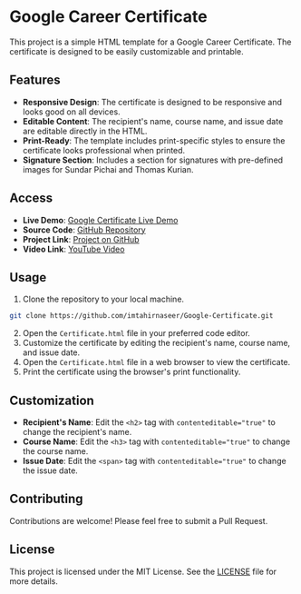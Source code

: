 # Google Career Certificate

This project is a simple HTML template for a Google Career Certificate. The certificate is designed to be easily customizable and printable.

## Features

- **Responsive Design**: The certificate is designed to be responsive and looks good on all devices.
- **Editable Content**: The recipient's name, course name, and issue date are editable directly in the HTML.
- **Print-Ready**: The template includes print-specific styles to ensure the certificate looks professional when printed.
- **Signature Section**: Includes a section for signatures with pre-defined images for Sundar Pichai and Thomas Kurian.

  
## Access

- **Live Demo**: [Google Certificate Live Demo](https://imtahirnaseer.github.io/Google-Certificate/)
- **Source Code**: [GitHub Repository](https://github.com/imtahirnaseer/Google-Certificate/)
- **Project Link**: [Project on GitHub](https://github.com/imtahirnaseer/Google-Certificate/)
- **Video Link**: [YouTube Video](https://youtu.be/Y-VulxYJQ6I)

## Usage

1. Clone the repository to your local machine.
  ```sh
  git clone https://github.com/imtahirnaseer/Google-Certificate.git
  ```
2. Open the `Certificate.html` file in your preferred code editor.
3. Customize the certificate by editing the recipient's name, course name, and issue date.
4. Open the `Certificate.html` file in a web browser to view the certificate.
5. Print the certificate using the browser's print functionality.

## Customization

- **Recipient's Name**: Edit the `<h2>` tag with `contenteditable="true"` to change the recipient's name.
- **Course Name**: Edit the `<h3>` tag with `contenteditable="true"` to change the course name.
- **Issue Date**: Edit the `<span>` tag with `contenteditable="true"` to change the issue date.

## Contributing

Contributions are welcome! Please feel free to submit a Pull Request.

## License

This project is licensed under the MIT License. See the [LICENSE](LICENSE) file for more details.
